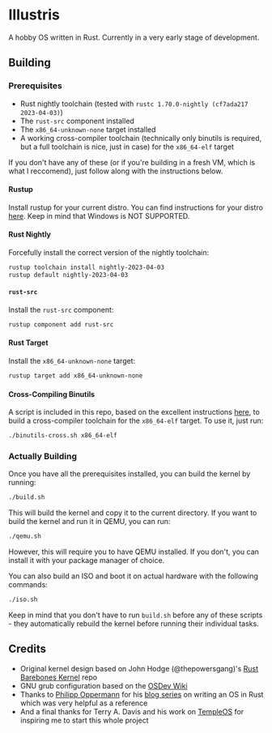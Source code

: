 # Illustris

A hobby OS written in Rust. Currently in a very early stage of development.

## Building

### Prerequisites

- Rust nightly toolchain (tested with `rustc 1.70.0-nightly (cf7ada217 2023-04-03)`)
- The `rust-src` component installed
- The `x86_64-unknown-none` target installed
- A working cross-compiler toolchain (technically only binutils is required, but a full toolchain is nice, just in case) for the `x86_64-elf` target

If you don't have any of these (or if you're building in a fresh VM, which is what I reccomend), just follow along with the instructions below.

#### Rustup

Install rustup for your current distro. You can find instructions for your distro [here](https://rustup.rs/). Keep in mind that Windows is NOT SUPPORTED.

#### Rust Nightly

Forcefully install the correct version of the nightly toolchain:

```bash
rustup toolchain install nightly-2023-04-03
rustup default nightly-2023-04-03
```

#### `rust-src`

Install the `rust-src` component:

```bash
rustup component add rust-src
```

#### Rust Target

Install the `x86_64-unknown-none` target:

```bash
rustup target add x86_64-unknown-none
```

#### Cross-Compiling Binutils

A script is included in this repo, based on the excellent instructions [here](https://wiki.osdev.org/GCC_Cross-Compiler#Building_GCC), to build a cross-compiler toolchain for the `x86_64-elf` target. To use it, just run:

```bash
./binutils-cross.sh x86_64-elf
```

### Actually Building

Once you have all the prerequisites installed, you can build the kernel by running:

```bash
./build.sh
```

This will build the kernel and copy it to the current directory. If you want to build the kernel and run it in QEMU, you can run:

```bash
./qemu.sh
```

However, this will require you to have QEMU installed. If you don't, you can install it with your package manager of choice.

You can also build an ISO and boot it on actual hardware with the following commands:

```bash
./iso.sh
```

Keep in mind that you don't have to run `build.sh` before any of these scripts - they automatically rebuild the kernel before running their individual tasks.

## Credits

- Original kernel design based on John Hodge (@thepowersgang)'s [Rust Barebones Kernel](https://github.com/thepowersgang/rust-barebones-kernel) repo
- GNU grub configuration based on the [OSDev Wiki](https://wiki.osdev.org/GRUB_2#GRUB_2_Configuration)
- Thanks to [Philipp Oppermann](https://os.phil-opp.com/) for his [blog series](https://os.phil-opp.com/) on writing an OS in Rust which was very helpful as a reference
- And a final thanks for Terry A. Davis and his work on [TempleOS](https://templeos.org/) for inspiring me to start this whole project
